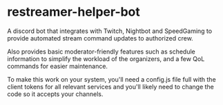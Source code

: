 # restreamer-helper-bot

A discord bot that integrates with Twitch, Nightbot and SpeedGaming to provide automated stream command updates to authorized crew.

Also provides basic moderator-friendly features such as schedule information to simplify the workload of the organizers, 
and a few QoL commands for easier maintenance.

To make this work on your system, you'll need a config.js file full with the client tokens for all relevant services and you'll likely need
to change the code so it accepts your channels.
